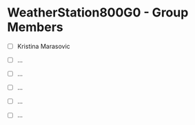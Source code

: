 # WeatherStation800G0 - Group Members

- [ ] Kristina Marasovic 
- [ ] ...
- [ ] ...
- [ ] ...
- [ ] ...
- [ ] ...

